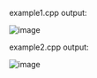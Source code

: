 example1.cpp output: 

![image](https://user-images.githubusercontent.com/59770659/194124401-bd4447a2-eaf4-43f1-9411-f521ff55ad95.png)


example2.cpp output:

![image](https://user-images.githubusercontent.com/59770659/194126297-60f169bf-d6c2-4c93-8036-bf596770d270.png)

